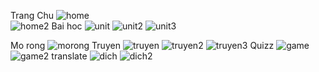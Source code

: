 
Trang Chu
![home](https://github.com/NgocAn24/English_app/assets/147326923/a72b8512-1cee-4793-ab46-f0460b65f806)   
![home2](https://github.com/NgocAn24/English_app/assets/147326923/58314fff-e3c1-41e7-9cf5-37a7a3b60646)
Bai hoc
![unit](https://github.com/NgocAn24/English_app/assets/147326923/3cfc9226-4171-4b7f-ad9a-98a90455972b)
![unit2](https://github.com/NgocAn24/English_app/assets/147326923/fed1a8bb-ad6e-4e26-a189-21f77d3f782f)
![unit3](https://github.com/NgocAn24/English_app/assets/147326923/fb323fd6-070e-4c35-8c53-6c2d047570cc)

Mo rong
![morong](https://github.com/NgocAn24/English_app/assets/147326923/e2564301-3bcb-4e0a-badf-39cc8204ff88)
Truyen
![truyen](https://github.com/NgocAn24/English_app/assets/147326923/0b13f940-2518-4d61-a646-ccbdb1565844)
![truyen2](https://github.com/NgocAn24/English_app/assets/147326923/02f7c9a1-389d-4760-80df-d99383c6bb30)
![truyen3](https://github.com/NgocAn24/English_app/assets/147326923/2693d353-8ad9-4465-bdc5-0f9dd654c26d)
Quizz 
![game](https://github.com/NgocAn24/English_app/assets/147326923/a181887a-9763-4faf-a96e-d0779c5dd30b)
![game2](https://github.com/NgocAn24/English_app/assets/147326923/ac0a97d5-7268-4088-adc6-27f6ad04e236)
translate
![dich](https://github.com/NgocAn24/English_app/assets/147326923/0f4d9e37-9748-416c-9d86-4f430d09de0b)
![dich2](https://github.com/NgocAn24/English_app/assets/147326923/92e00bce-fc99-4017-a76f-e341a0f6bae8)
